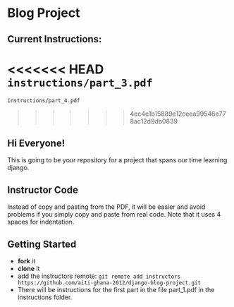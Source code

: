 Blog Project
=============

Current Instructions:
----------------
<<<<<<< HEAD
`instructions/part_3.pdf`
=======
`instructions/part_4.pdf`
>>>>>>> 4ec4e1b15889e12ceea99546e778ac12d9db0839


Hi Everyone!
------------

This is going to be your repository for a project that spans
our time learning django.

Instructor Code
--------------

Instead of copy and pasting from the PDF, it will
be easier and avoid problems if you simply copy and paste
from real code. Note that it uses 4 spaces for indentation.

Getting Started
---------------

 - __fork__ it
 - __clone__ it
 - add the instructors remote:
   `git remote add instructors https://github.com/aiti-ghana-2012/django-blog-project.git`
 - There will be instructions for the first part in the file part_1.pdf in the instructions folder.


